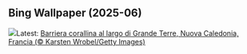## Bing Wallpaper (2025-06)
![](https://www.bing.com/th?id=OHR.GrandeTerreReef_IT-IT2395565523_UHD.jpg&w=1000)Latest: [Barriera corallina al largo di Grande Terre, Nuova Caledonia, Francia (© Karsten Wrobel/Getty Images)](https://www.bing.com/th?id=OHR.GrandeTerreReef_IT-IT2395565523_UHD.jpg)